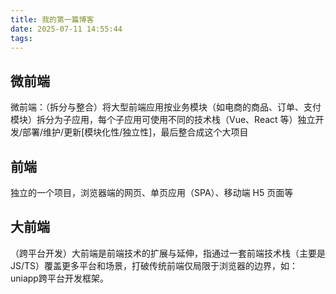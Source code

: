 ```yaml
---
title: 我的第一篇博客
date: 2025-07-11 14:55:44
tags:
---
```


## 微前端
微前端：（拆分与整合）将大型前端应用按业务模块（如电商的商品、订单、支付模块）拆分为子应用，每个子应用可使用不同的技术栈（Vue、React 等）独立开发/部署/维护/更新[模块化性/独立性]，最后整合成这个大项目

## 前端
独立的一个项目，浏览器端的网页、单页应用（SPA）、移动端 H5 页面等

## 大前端
（跨平台开发）大前端是前端技术的扩展与延伸，指通过一套前端技术栈（主要是 JS/TS）覆盖更多平台和场景，打破传统前端仅局限于浏览器的边界，如：uniapp跨平台开发框架。
